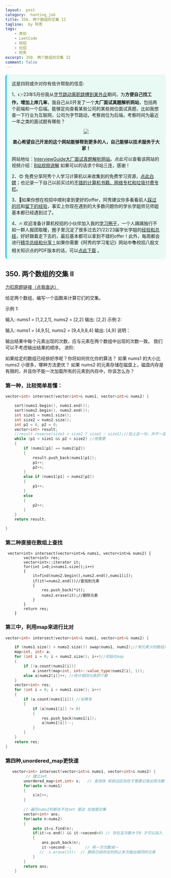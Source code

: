 ```yaml
---
layout:  post
category:  hunting_job
title: 350. 两个数组的交集 II
tagline:  by 阿秀
tags:
    - 原创
    - LeetCode
    - 校招
    - 社招
    - 阿秀
excerpt: 350. 两个数组的交集 II
comment: false
---
```




<div style="border-color: #24C6DC;
            background-color: #e9f9f3;         
            margin: 1rem 0;
        padding: .25rem 1rem;
        border-left-width: .3rem;
        border-left-style: solid;
        border-radius: .5rem;
        color: inherit;">
  <p>这是四则或许对你有些许帮助的信息:</p>
  <p>1、👉23年5月份我从<a style="text-decoration: underline" href="https://mp.weixin.qq.com/s/zKItpGwIkHKK4g2aOlL2rA" target="_blank">字节跳动离职跳槽到某外企</a>期间，为<span style="font-weight:bold">方便自己找工作，增加上岸几率</span>，我自己从0开发了一个<span style="font-weight:bold">大厂面试真题解析网站</span>，包括两个前端和一个后端。能够定向查看某些公司的某些岗位面试真题，比如我想查一下行业为互联网，公司为字节跳动，考察岗位为后端，考察时间为最近一年之类的面试题有哪些？
<div align="center">
  <a  style="text-decoration: underline" href="https://top.interviewguide.cn/" target="_blank">  <img src="http://oss.interviewguide.cn/img/202308091638172.png" style="zoom:100%;" /></a>
<p style="font-weight:bold">衷心希望自己开发的这个网站能够帮到更多的人，自己能够以技术服务于大家！</p>
</div>网站地址：<a style="text-decoration: underline" href="https://top.interviewguide.cn/" target="_blank">InterviewGuide大厂面试真题解析网站</a>。点此可以查看该网站的视频介绍：<a style="text-decoration: underline" href="https://www.bilibili.com/video/BV1f94y1C7BL" target="_blank">B站视频讲解</a>   如果可以的话求个B站三连，感谢！
  </p> 
  <p>2、😍
    免费分享阿秀个人学习计算机以来收集到的免费学习资源，<a style="text-decoration: underline" href="/notes/07-resources/01-free/01-introduce.html" target="_blank">点此白嫖</a>；也记录一下自己以前买过的<a style="text-decoration: underline" href="/notes/07-resources/02-precious.html" target="_blank">不错的计算机书籍、网络专栏和垃圾付费专栏</a>。
  </p>
  <p>3、🚀如果你想在校招中顺利拿到更好的offer，阿秀建议你多看看前人<a style="text-decoration: underline" href="https://www.yuque.com/tuobaaxiu/httmmc/npg1k81zeq4wfpyz" target="_blank">踩过的坑</a>和<a style="text-decoration: underline"  target="_blank" href="https://www.yuque.com/tuobaaxiu/httmmc/gge9ppd0mbu2d3dp">留下的经验</a>，事实上你现在遇到的大多数问题你的学长学姐师兄师姐基本都已经遇到过了。
  </p>
  <p>4、🔥 欢迎准备计算机校招的小伙伴加入我的<a  style="text-decoration: underline" href="https://www.yuque.com/tuobaaxiu/httmmc/xg0otqvc17wfx4u9" target="_blank">学习圈子</a>，一个人踽踽独行不如一群人报团取暖，圈子里沉淀了很多过去21/22/23届学长学姐的<a  style="text-decoration: underline" href="https://www.yuque.com/tuobaaxiu/httmmc/gge9ppd0mbu2d3dp" target="_blank">经验和总结</a>，好好跟着走下去的，最后基本都可以拿到不错的offer！此外，每周都会进行<a  style="text-decoration: underline" href="https://www.yuque.com/tuobaaxiu/httmmc/npg1k81zeq4wfpyz" target="_blank">精华总结和分享！</a>如果你需要《阿秀的学习笔记》网站中📚︎校招八股文相关知识点的PDF版本的话，可以<a style="text-decoration: underline" href="https://www.yuque.com/tuobaaxiu/httmmc/qs0yn66apvkzw0ps" target="_blank">点此下载</a> 。</p>   </div>




## 350. 两个数组的交集 II

[力扣原题链接（点我直达）](https://leetcode-cn.com/problems/intersection-of-two-arrays-ii/)

给定两个数组，编写一个函数来计算它们的交集。

示例 1:

输入: nums1 = [1,2,2,1], nums2 = [2,2]
输出: [2,2]
示例 2:

输入: nums1 = [4,9,5], nums2 = [9,4,9,8,4]
输出: [4,9]
说明：

输出结果中每个元素出现的次数，应与元素在两个数组中出现的次数一致。
我们可以不考虑输出结果的顺序。
进阶:

如果给定的数组已经排好序呢？你将如何优化你的算法？
如果 nums1 的大小比 nums2 小很多，哪种方法更优？
如果 nums2 的元素存储在磁盘上，磁盘内存是有限的，并且你不能一次加载所有的元素到内存中，你该怎么办？



### 第一种，比较简单易懂：

```c++
vector<int> intersect(vector<int>& nums1, vector<int>& nums2) {

	sort(nums1.begin(), nums1.end());
	sort(nums2.begin(), nums2.end());
	int size1 = nums1.size();
	int size2 = nums2.size();
	int p1 = 0, p2 = 0;
	vector<int> result;
    //result.reserve(size1 > size2 ? size2 : size1);//加上这一句，并不一定会更快一点。
	while (p1 < size1 && p2 < size2) //很重要
	{
		if (nums1[p1] == nums2[p2])
		{
			result.push_back(nums1[p1]);
			p1++;
			p2++;
		}
		else if (nums1[p1] < nums2[p2])
		{
			p1++;
		}
		else
		{
			p2++;
		}
	}
	return result;

}
```





### 第二种直接在数组上查找

```
 vector<int> intersect(vector<int>& nums1, vector<int>& nums2) {
        vector<int> res;
        vector<int>::iterator it;
        for(int i=0;i<nums1.size();i++)
        {
            it=find(nums2.begin(),nums2.end(),nums1[i]);
            if(it!=nums2.end())//查找到元素
            {
                res.push_back(*it);
                nums2.erase(it);//删除元素
            }
        }
        return res;
    }
```





### 第三中，利用map来进行比对

```C++
vector<int> intersect(vector<int>& nums1, vector<int>& nums2) {

	if (nums1.size() > nums2.size()) swap(nums1, nums2);//用元素少的数组元素查找
	map<int, int> a;
	for (int i = 0; i < nums2.size(); i++)//初始化map
	{
		if (!a.count(nums2[i]))
			a.insert(map<int, int>::value_type(nums2[i], 1));
		else a[nums2[i]]++; //统计相同元素的个数
	}
	vector<int> res;
	for (int i = 0; i < nums1.size(); i++)
	{
		if (a.count(nums1[i])) //如果有
		{
			if (a[nums1[i]] != 0)
			{
				res.push_back(nums1[i]);
				a[nums1[i]]--;
			}
		}
	}
	return res;
}
```





### 第四种,unordered_map更快速

```C++
   vector<int> intersect(vector<int>& nums1, vector<int>& nums2) {
         // 建立set
        unordered_map<int,int> s;   // 查找快 和前边区别在于需要记录出现次数
        for(auto n:nums1)
        {
            s[n]++;
        }
        
        // 遍历nums2判断在不在set 里边 在就是交集
        vector<int> ans;
        for(auto n:nums2)
        {
            auto it=s.find(n);
            if(it!=s.end() && it->second>0) // 存在且次数大于0 才可以加入
            {
                ans.push_back(n);
                it->second--;      // 用一次次数减一
               //  s.erase(it);  // 删除已经存在的防止多次输出相同的元素     
            }
        }
        return ans;
    }
```




